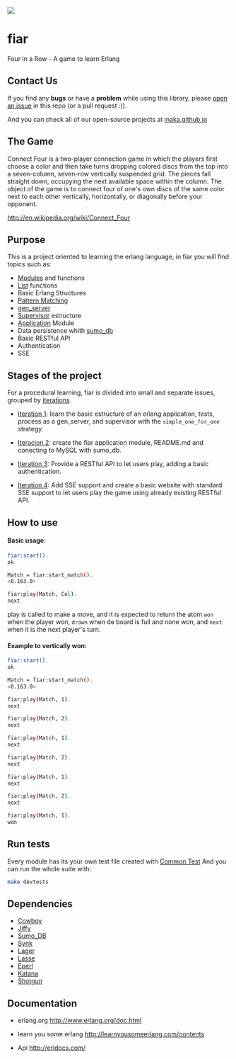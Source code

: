 ![](http://upload.wikimedia.org/wikipedia/commons/a/ad/Connect_Four.gif)

# fiar

Four in a Row - A game to learn Erlang

## Contact Us

If you find any **bugs** or have a **problem** while using this library, please [open an issue](https://github.com/inaka/fiar/issues/new) in this repo (or a pull request :)).

And you can check all of our open-source projects at [inaka.github.io](http://inaka.github.io)

## The Game

Connect Four is a two-player connection game in which the players first choose a color and then take turns dropping colored discs from the top into a seven-column, seven-row vertically suspended grid. The pieces fall straight down, occupying the next available space within the column. The object of the game is to connect four of one's own discs of the same color next to each other vertically, horizontally, or diagonally before your opponent.

http://en.wikipedia.org/wiki/Connect_Four

## Purpose

This is a project oriented to learning the erlang language, in fiar you will find topics such as:

- [Modules][modules] and functions
- [List][lists] functions
- Basic Erlang Structures
- [Pattern Matching][pattern_matching]
- [gen_server][gen_server]
- [Supervisor][supervisor] estructure
- [Application][application] Module
- Data persistence whith [sumo_db][sumo_db]
- Basic RESTful API
- Authentication
- SSE

## Stages of the project

For a procedural learning, fiar is divided into small and separate issues, grouped by [iterations][iter].

- [Iteration 1][iter1]: learn the basic estructure of an erlang application, tests, process as a gen_server, and supervisor with the `simple_one_for_one` strategy.

- [Iteracion 2][iter2]: create the fiar application module, README.md and conecting to MySQL with sumo_db.

- [Iteration 3][iter3]: Provide a RESTful API to let users play, adding a basic authentication.

- [Iteration 4][iter4]: Add SSE support and create a basic website with standard SSE support to let users play the game using already existing RESTful API.

## How to use

#### Basic usage:

```bash
fiar:start().
ok

Match = fiar:start_match().
<0.163.0>

fiar:play(Match, Col).
next
```

play is called to make a move, and it is expected to return the atom `won` when the player won, `drawn` when de board is full and none won, and `next` when it is the next player's turn.

#### Example to vertically won:

```bash
fiar:start().
ok

Match = fiar:start_match().
<0.163.0>

fiar:play(Match, 1).
next

fiar:play(Match, 2).
next

fiar:play(Match, 1).
next

fiar:play(Match, 2).
next

fiar:play(Match, 1).
next

fiar:play(Match, 2).
next

fiar:play(Match, 1).
won
```

## Run tests

Every module has its your own test file created with [Common Test][common_test] And you can run the whole suite with:

```bash
make devtests
```

## Dependencies

- [Cowboy][cowboy]
- [Jiffy][jiffy]
- [Sumo_DB][sumo_db]
- [Synk][sync]
- [Lager][lager]
- [Lasse][lasse]
- [Eperl][eperl]
- [Katana][katana]
- [Shotgun][shotgun]

## Documentation

- erlang.org  http://www.erlang.org/doc.html
- learn you some erlang  http://learnyousomeerlang.com/contents
- Api  http://erldocs.com/


  [cowboy]: https://github.com/extend/cowboy
  [jiffy]: https://github.com/davisp/jiffy
  [sumo_db]: https://github.com/inaka/sumo_db
  [sync]: https://github.com/rustyio/sync
  [lager]: https://github.com/basho/lager
  [lasse]: https://github.com/inaka/lasse
  [eperl]: https://github.com/massemanet/eper
  [katana]: https://github.com/inaka/erlang-katana
  [shotgun]: https://github.com/inaka/shotgun
  [modules]: http://learnyousomeerlang.com/modules#what-are-modules
  [lists]: http://learnyousomeerlang.com/starting-out-for-real#lists
  [pattern_matching]: http://learnyousomeerlang.com/syntax-in-functions#pattern-matching
  [gen_server]: http://www.erlang.org/doc/man/gen_server.html
  [supervisor]: http://www.erlang.org/doc/man/supervisor.html
  [application]: http://www.erlang.org/doc/apps/kernel/application.html
  [iter]: https://github.com/inaka/fiar/milestones
  [iter1]: https://github.com/inaka/fiar/issues?q=milestone%3A%22Iteration+%231%22
  [iter2]: https://github.com/inaka/fiar/issues?q=milestone%3A%22Iteration+%232%22+is%3Aclosed
  [iter3]: https://github.com/inaka/fiar/issues?q=milestone%3A%22Iteration+%233%22+is%3Aclosed
  [iter4]: https://github.com/inaka/fiar/issues?q=milestone%3A%22Iteration+%234%22+is%3Aclosed
  [sumo_db]: https://github.com/inaka/sumo_db
  [common_test]: http://www.erlang.org/doc/apps/common_test/basics_chapter.html
